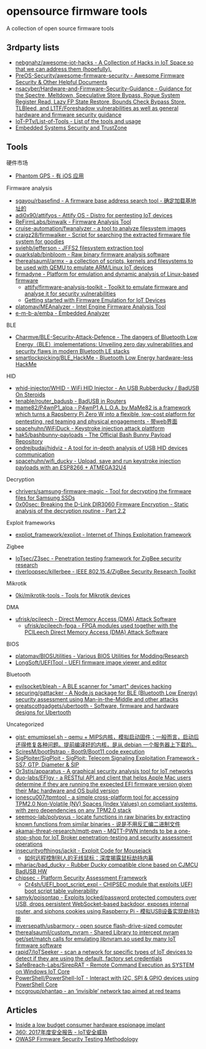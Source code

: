 # opensource firmware tools

A collection of open source firmware tools

## 3rdparty lists

* [nebgnahz/awesome-iot-hacks - A Collection of Hacks in IoT Space so that we can address them (hopefully).](https://github.com/nebgnahz/awesome-iot-hacks)
* [PreOS-Security/awesome-firmware-security - Awesome Firmware Security & Other Helpful Documents](https://github.com/PreOS-Security/awesome-firmware-security)
* [nsacyber/Hardware-and-Firmware-Security-Guidance - Guidance for the Spectre, Meltdown, Speculative Store Bypass, Rogue System Register Read, Lazy FP State Restore, Bounds Check Bypass Store, TLBleed, and L1TF/Foreshadow vulnerabilities as well as general hardware and firmware security guidance](https://github.com/nsacyber/Hardware-and-Firmware-Security-Guidance)
* [IoT-PTv/List-of-Tools - List of the tools and usage](https://github.com/IoT-PTv/List-of-Tools)
* [Embedded Systems Security and TrustZone](https://embeddedsecurity.io/)

## Tools

硬件市场

* [Phantom GPS - 有 iOS 应用](http://phantomgps.com/)

Firmware analysis

* [sgayou/rbasefind - A firmware base address search tool - 确定加载基地址的](https://github.com/sgayou/rbasefind)
* [adi0x90/attifyos - Attify OS - Distro for pentesting IoT devices](https://github.com/adi0x90/attifyos/)
* [ReFirmLabs/binwalk - Firmware Analysis Tool](https://github.com/ReFirmLabs/binwalk)
* [cruise-automation/fwanalyzer - a tool to analyze filesystem images](https://github.com/cruise-automation/fwanalyzer)
* [craigz28/firmwalker - Script for searching the extracted firmware file system for goodies](https://github.com/craigz28/firmwalker)
* [sviehb/jefferson - JFFS2 filesystem extraction tool](https://github.com/sviehb/jefferson)
* [quarkslab/binbloom - Raw binary firmware analysis software](https://github.com/quarkslab/binbloom)
* [therealsaumil/armx - a collection of scripts, kernels and filesystems to be used with QEMU to emulate ARM/Linux IoT devices](https://github.com/therealsaumil/armx)
* [firmadyne - Platform for emulation and dynamic analysis of Linux-based firmware](https://github.com/firmadyne/firmadyne)
  * [attify/firmware-analysis-toolkit - Toolkit to emulate firmware and analyse it for security vulnerabilities](https://github.com/attify/firmware-analysis-toolkit)
  * [Getting started with Firmware Emulation for IoT Devices](https://blog.attify.com/getting-started-with-firmware-emulation/)
* [platomav/MEAnalyzer - Intel Engine Firmware Analysis Tool](https://github.com/platomav/MEAnalyzer)
* [e-m-b-a/emba - Embedded Analyzer](https://github.com/e-m-b-a/emba)

BLE

* [Charmve/BLE-Security-Attack-Defence - The dangers of Bluetooth Low Energy（BLE）implementations: Unveiling zero day vulnerabilities and security flaws in modern Bluetooth LE stacks](https://github.com/Charmve/BLE-Security-Attack-Defence)
* [smartlockpicking/BLE_HackMe - Bluetooth Low Energy hardware-less HackMe](https://github.com/smartlockpicking/BLE_HackMe)

HID

* [whid-injector/WHID - WiFi HID Injector - An USB Rubberducky / BadUSB On Steroids](https://github.com/whid-injector/WHID)
* [tenable/router_badusb - BadUSB in Routers](https://github.com/tenable/router_badusb)
* [mame82/P4wnP1_aloa - P4wnP1 A.L.O.A. by MaMe82 is a framework which turns a Rapsberry Pi Zero W into a flexible, low-cost platform for pentesting, red teaming and physical engagements - 带web界面](https://github.com/mame82/P4wnP1_aloa)
* [spacehuhn/WiFiDuck - Keystroke injection attack plattform](https://github.com/spacehuhn/WiFiDuck)
* [hak5/bashbunny-payloads - The Official Bash Bunny Payload Repository](https://github.com/hak5/bashbunny-payloads)
* [ondrejbudai/hidviz - A tool for in-depth analysis of USB HID devices communication](https://github.com/ondrejbudai/hidviz)
* [spacehuhn/wifi_ducky - Upload, save and run keystroke injection payloads with an ESP8266 + ATMEGA32U4](https://github.com/spacehuhn/wifi_ducky)

Decryption

* [chrivers/samsung-firmware-magic - Tool for decrypting the firmware files for Samsung SSDs](https://github.com/chrivers/samsung-firmware-magic)
* [0x00sec: Breaking the D-Link DIR3060 Firmware Encryption - Static analysis of the decryption routine - Part 2.2](https://0x00sec.org/t/breaking-the-d-link-dir3060-firmware-encryption-static-analysis-of-the-decryption-routine-part-2-2/22260)

Exploit frameworks

* [expliot_framework/expliot - Internet of Things Exploitation framework](https://gitlab.com/expliot_framework/expliot)

Zigbee

* [IoTsec/Z3sec - Penetration testing framework for ZigBee security research](https://github.com/IoTsec/Z3sec)
* [riverloopsec/killerbee - IEEE 802.15.4/ZigBee Security Research Toolkit](https://github.com/riverloopsec/killerbee)

Mikrotik

* [0ki/mikrotik-tools - Tools for Mikrotik devices](https://github.com/0ki/mikrotik-tools)

DMA

* [ufrisk/pcileech - Direct Memory Access (DMA) Attack Software](https://github.com/ufrisk/pcileech/)
  * [ufrisk/pcileech-fpga - FPGA modules used together with the PCILeech Direct Memory Access (DMA) Attack Software](https://github.com/ufrisk/pcileech-fpga)

BIOS

* [platomav/BIOSUtilities - Various BIOS Utilities for Modding/Research](https://github.com/platomav/BIOSUtilities)
* [LongSoft/UEFITool - UEFI firmware image viewer and editor](https://github.com/LongSoft/UEFITool)

Bluetooth

* [evilsocket/bleah - A BLE scanner for "smart" devices hacking](https://github.com/evilsocket/bleah)
* [securing/gattacker - A Node.js package for BLE (Bluetooth Low Energy) security assessment using Man-in-the-Middle and other attacks](https://github.com/securing/gattacker)
* [greatscottgadgets/ubertooth - Software, firmware and hardware designs for Ubertooth](https://github.com/greatscottgadgets/ubertooth)

Uncategorized

* [gist: emumipsel.sh - qemu + MIPS内核，模拟启动固件；一般而言，启动后还得修复各种问题。提前编译好的内核，是从 debian 一个服务器上下载的。](https://gist.github.com/CaledoniaProject/63de05140a96b595cee02b1ce03f24e2)
* [SciresM/boot9strap - Boot9/Boot11 code execution](https://github.com/SciresM/boot9strap)
* [SigPloiter/SigPloit - SigPloit: Telecom Signaling Exploitation Framework - SS7, GTP, Diameter & SIP](https://github.com/SigPloiter/SigPloit)
* [Or3stis/apparatus - A graphical security analysis tool for IoT networks](https://github.com/Or3stis/apparatus)
* [duo-labs/EFIgy - a RESTful API and client that helps Apple Mac users determine if they are running the expected EFI firmware version given their Mac hardware and OS build version](https://github.com/duo-labs/EFIgy)
* [ionescu007/tpmtool - a simple cross-platform tool for accessing TPM2.0 Non-Volatile (NV) Spaces (Index Values) on compliant systems, with zero dependencies on any TPM2.0 stack](https://github.com/ionescu007/tpmtool)
* [seemoo-lab/polypyus - locate functions in raw binaries by extracting known functions from similar binaries - 说是不用反汇编二进制文件](https://github.com/seemoo-lab/polypyus)
* [akamai-threat-research/mqtt-pwn - MQTT-PWN intends to be a one-stop-shop for IoT Broker penetration-testing and security assessment operations](https://github.com/akamai-threat-research/mqtt-pwn)
* [insecurityofthings/jackit - Exploit Code for Mousejack](https://github.com/insecurityofthings/jackit)
  * [如何远程控制别人的无线鼠标：深度揭露鼠标劫持内幕](https://www.anquanke.com/post/id/86784)
* [mharjac/bad_ducky - Rubber Ducky compatible clone based on CJMCU BadUSB HW](https://github.com/mharjac/bad_ducky)
* [chipsec - Platform Security Assessment Framework](https://github.com/chipsec/chipsec)
  * [Cr4sh/UEFI_boot_script_expl - CHIPSEC module that exploits UEFI boot script table vulnerability](https://github.com/Cr4sh/UEFI_boot_script_expl)
* [samyk/poisontap - Exploits locked/password protected computers over USB, drops persistent WebSocket-based backdoor, exposes internal router, and siphons cookies using Raspberry Pi - 模拟USB设备实现劫持功能](https://github.com/samyk/poisontap)
* [inversepath/usbarmory - open source flash-drive-sized computer](https://github.com/inversepath/usbarmory)
* [therealsaumil/custom_nvram - Shared Library to intercept nvram get/set/match calls for emulating libnvram.so used by many IoT firmware software](https://github.com/therealsaumil/custom_nvram)
* [rapid7/IoTSeeker - scan a network for specific types of IoT devices to detect if they are using the default, factory set credentials](https://github.com/rapid7/IoTSeeker)
* [SafeBreach-Labs/SirepRAT - Remote Command Execution as SYSTEM on Windows IoT Core](https://github.com/SafeBreach-Labs/SirepRAT)
* [PowerShell/PowerShell-IoT - Interact with I2C, SPI & GPIO devices using PowerShell Core](https://github.com/PowerShell/PowerShell-IoT)
* [nccgroup/phantap - an ‘invisible’ network tap aimed at red teams](https://github.com/nccgroup/phantap)

## Articles

* [Inside a low budget consumer hardware espionage implant](https://ha.cking.ch/s8_data_line_locator/)
* [360: 2017年度安全报告 - IoT安全威胁](https://cert.360.cn/report/detail?id=e4542a6c69e6b21b35b60659297acbd3)
* [OWASP Firmware Security Testing Methodology](https://scriptingxss.gitbook.io/firmware-security-testing-methodology/)

